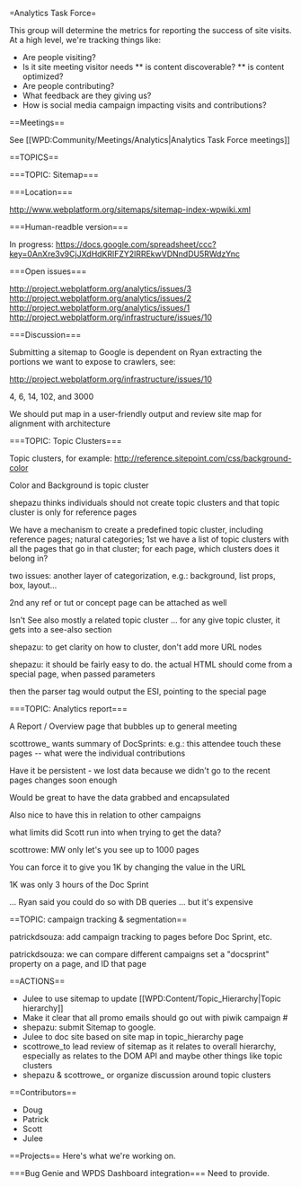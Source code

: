 =Analytics Task Force=

This group will determine the metrics for reporting the success of site visits. At a high level, we're tracking things like:

* Are people visiting?
* Is it site meeting visitor needs
** is content discoverable?
** is content optimized?
* Are people contributing?
* What feedback are they giving us?
* How is social media campaign impacting visits and contributions?

==Meetings==

See [[WPD:Community/Meetings/Analytics|Analytics Task Force meetings]]

==TOPICS==

===TOPIC: Sitemap===

===Location===

http://www.webplatform.org/sitemaps/sitemap-index-wpwiki.xml

===Human-readble version===

In progress: https://docs.google.com/spreadsheet/ccc?key=0AnXre3v9CjJXdHdKRlFZY2lRREkwVDNndDU5RWdzYnc

===Open issues===

http://project.webplatform.org/analytics/issues/3
http://project.webplatform.org/analytics/issues/2
http://project.webplatform.org/analytics/issues/1
http://project.webplatform.org/infrastructure/issues/10

===Discussion===

Submitting a sitemap to Google is dependent on Ryan extracting the portions we want to expose to crawlers, see:

http://project.webplatform.org/infrastructure/issues/10

4, 6, 14, 102, and 3000

We should put map in a user-friendly output and review site map for alignment with architecture


===TOPIC: Topic Clusters===

Topic clusters, for example: 
http://reference.sitepoint.com/css/background-color

Color and Background is topic cluster

shepazu thinks individuals should not create topic clusters and that topic cluster is only for reference pages

We have a mechanism to create a predefined topic cluster, including reference pages; natural categories; 1st we have a list of topic clusters with all the pages that go in that cluster; for each page, which clusters does it belong in?

two issues: another layer of categorization, e.g.: background, list props, box, layout...

2nd any ref or tut or concept page can be attached as well

Isn't See also  mostly a related topic cluster
… for any give topic cluster, it gets into a see-also section

shepazu: to get clarity on how to cluster, don't add more URL nodes

shepazu: it should be fairly easy to do. the actual HTML should come from a special page, when passed parameters

then the parser tag would output the ESI, pointing to the special page

===TOPIC: Analytics report===

A Report / Overview page that bubbles up to general meeting


scottrowe_ wants summary of DocSprints: e.g.: this attendee touch these pages -- what were the individual contributions

Have it be persistent - we lost data because we didn't go to the recent pages changes soon enough

Would be great to have the data grabbed and encapsulated

Also nice to have this in relation to other campaigns

what limits did Scott run into when trying to get the data?

scottrowe: MW only let's you see up to 1000 pages

You can force it to give you 1K by changing the value in the URL

1K was only 3 hours of the Doc Sprint

… Ryan said you could do so with DB queries
… but it's expensive

==TOPIC: campaign tracking & segmentation==

patrickdsouza: add campaign tracking to pages before Doc Sprint, etc.

patrickdsouza: we can compare different campaigns
set a "docsprint" property on a page, and ID that page

==ACTIONS==

* Julee to use sitemap to update [[WPD:Content/Topic_Hierarchy|Topic hierarchy]]
* Make it clear that all promo emails should go out with piwik campaign #
* shepazu: submit Sitemap to google.
* Julee to doc site based on site map in topic_hierarchy page
* scottrowe_to lead review of sitemap as it relates to overall hierarchy, especially as relates to the DOM API and maybe other things like topic clusters
* shepazu & scottrowe_ or organize discussion around topic clusters

==Contributors==
* Doug
* Patrick
* Scott
* Julee

==Projects==
Here's what we're working on.

===Bug Genie and WPDS Dashboard integration===
Need to provide.